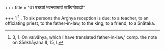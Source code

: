 +++
title = "01 षडर्घ्या भवन्त्याचार्य ऋत्विग्वैवाह्यो"

+++
1 [^1] . To six persons the Arghya reception is due: to a teacher, to an officiating priest, to the father-in-law, to the king, to a friend, to a Snātaka.


[^1]:  3, 1. On vaivāhya, which I have translated father-in-law,' comp. the note on Śāṅkhāyana II, 15, I.

